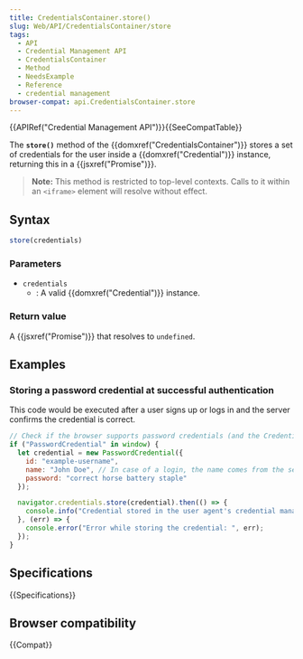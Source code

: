 ```yaml
---
title: CredentialsContainer.store()
slug: Web/API/CredentialsContainer/store
tags:
  - API
  - Credential Management API
  - CredentialsContainer
  - Method
  - NeedsExample
  - Reference
  - credential management
browser-compat: api.CredentialsContainer.store
---
```

{{APIRef("Credential Management API")}}{{SeeCompatTable}}

The **`store()`** method of the
{{domxref("CredentialsContainer")}} stores a set of credentials for the user inside a
{{domxref("Credential")}} instance, returning this in a {{jsxref("Promise")}}.

> **Note:** This method is restricted to top-level contexts. Calls to it within an
> `<iframe>` element will resolve without effect.

## Syntax

```js
store(credentials)
```

### Parameters

- `credentials`
  - : A valid {{domxref("Credential")}} instance.

### Return value

A {{jsxref("Promise")}} that resolves to `undefined`.

## Examples

### Storing a password credential at successful authentication

This code would be executed after a user signs up or logs in and the server confirms
the credential is correct.

```js
// Check if the browser supports password credentials (and the Credential Management API)
if ("PasswordCredential" in window) {
  let credential = new PasswordCredential({
    id: "example-username",
    name: "John Doe", // In case of a login, the name comes from the server.
    password: "correct horse battery staple"
  });

  navigator.credentials.store(credential).then(() => {
    console.info("Credential stored in the user agent's credential manager.");
  }, (err) => {
    console.error("Error while storing the credential: ", err);
  });
}
```

## Specifications

{{Specifications}}

## Browser compatibility

{{Compat}}
